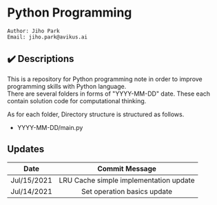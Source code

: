# Python Programming
````
Author: Jiho Park
Email: jiho.park@avikus.ai
````

## ✔️ Descriptions
This is a repository for Python programming note in order to improve programming skills with Python language.  
There are several folders in forms of "YYYY-MM-DD" date. These each contain solution code for computational thinking.  
  
As for each folder, Directory structure is structured as follows.    
- YYYY-MM-DD/main.py

## Updates
| Date | Commit Message |
|:----:|:----:|
| Jul/15/2021 | LRU Cache simple implementation update |
| Jul/14/2021 | Set operation basics update |

